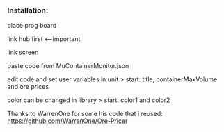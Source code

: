 
### Installation:

place prog board

link hub first <--important

link screen

paste code from MuContainerMonitor.json

edit code and set user variables in unit > start: title, containerMaxVolume and ore prices

color can be changed in library > start: color1 and color2




Thanks to WarrenOne for some his code that i reused: https://github.com/WarrenOne/Ore-Pricer
